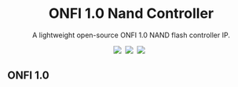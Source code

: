 <h1 align="center">ONFI 1.0 Nand Controller</h1>
<p align="center">A lightweight open-source ONFI 1.0 NAND flash controller IP.</p>
<p align="center"><img src="https://img.shields.io/github/license/HalfVulpes/ONFI1.0" />&nbsp&nbsp<img src="https://img.shields.io/badge/Version-v1.0.0-brightgreen" />&nbsp&nbsp<img src="https://img.shields.io/github/stars/HalfVulpes/ONFI1.0" />&nbsp&nbsp</p>

## ONFI 1.0

